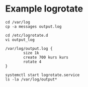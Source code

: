# Example logrotate 

```
cd /var/log
cp -a messages output.log
```

```
cd /etc/logrotate.d
vi output_log
```

```
/var/log/output.log {
        size 1k
        create 700 kurs kurs
        rotate 4
}
```

```
systemctl start logrotate.service
ls -la /var/log/output*
```

